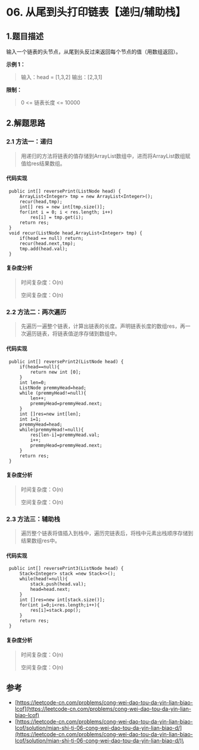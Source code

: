 # 06. 从尾到头打印链表【递归/辅助栈】

## 1.题目描述

输入一个链表的头节点，从尾到头反过来返回每个节点的值（用数组返回）。

**示例 1：**

> 输入：head = \[1,3,2] 输出：\[2,3,1]

**限制：**

> 0 <= 链表长度 <= 10000

## 2.解题思路

### 2.1 方法一：递归

> 用递归的方法将链表的值存储到ArrayList数组中，进而将ArrayList数组赋值给res结果数组。

#### 代码实现

```
 public int[] reversePrint(ListNode head) {
     ArrayList<Integer> tmp = new ArrayList<Integer>();
     recur(head,tmp);
     int[] res = new int[tmp.size()];
     for(int i = 0; i < res.length; i++)
         res[i] = tmp.get(i);
     return res;
 }
 void recur(ListNode head,ArrayList<Integer> tmp) {
     if(head == null) return;
     recur(head.next,tmp);
     tmp.add(head.val);
 }
```

#### 复杂度分析

> 时间复杂度：O(n)
>
> 空间复杂度：O(n)

### 2.2 方法二：两次遍历

> 先遍历一遍整个链表，计算出链表的长度。声明链表长度的数组res，再一次遍历链表，将链表值逆序存储到数组中。

#### 代码实现

```
 public int[] reversePrint2(ListNode head) {
     if(head==null){
         return new int [0];
     }
     int len=0;
     ListNode premmyHead=head;
     while (premmyHead!=null){
         len++;
         premmyHead=premmyHead.next;
     }
     int []res=new int[len];
     int i=1;
     premmyHead=head;
     while(premmyHead!=null){
         res[len-i]=premmyHead.val;
         i++;
         premmyHead=premmyHead.next;
     }
     return res;
 }
```

#### 复杂度分析

> 时间复杂度：O(n)
>
> 空间复杂度：O(n)

### 2.3 方法三：辅助栈

> 遍历整个链表将值插入到栈中，遍历完链表后，将栈中元素出栈顺序存储到结果数组res中。

#### 代码实现

```
 public int[] reversePrint3(ListNode head) {
     Stack<Integer> stack =new Stack<>();
     while(head!=null){
         stack.push(head.val);
         head=head.next;
     }
     int []res=new int[stack.size()];
     for(int i=0;i<res.length;i++){
         res[i]=stack.pop();
     }
     return res;
 }
```

#### 复杂度分析

> 时间复杂度：O(n)
>
> 空间复杂度：O(n)

## 参考

* [https://leetcode-cn.com/problems/cong-wei-dao-tou-da-yin-lian-biao-lcof](https://leetcode-cn.com/problems/cong-wei-dao-tou-da-yin-lian-biao-lcof)
* [https://leetcode-cn.com/problems/cong-wei-dao-tou-da-yin-lian-biao-lcof/solution/mian-shi-ti-06-cong-wei-dao-tou-da-yin-lian-biao-d/](https://leetcode-cn.com/problems/cong-wei-dao-tou-da-yin-lian-biao-lcof/solution/mian-shi-ti-06-cong-wei-dao-tou-da-yin-lian-biao-d/)\
